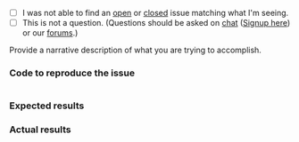  - [ ] I was not able to find an [open](https://github.com/zendframework/zend-mvc-plugin-flashmessenger/issues?q=is%3Aopen) or [closed](https://github.com/zendframework/zend-mvc-plugin-flashmessenger/issues?q=is%3Aclosed) issue matching what I'm seeing.
 - [ ] This is not a question. (Questions should be asked on [chat](https://zendframework.slack.com/) ([Signup here](https://zendframework-slack.herokuapp.com/)) or our [forums](https://discourse.zendframework.com/).)

Provide a narrative description of what you are trying to accomplish.

### Code to reproduce the issue

<!-- Please provide the minimum code necessary to recreate the issue -->

```php
```

### Expected results

<!-- What do you think should have happened? -->

### Actual results

<!-- What did you actually observe? -->
